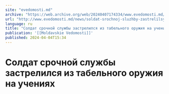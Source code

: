 ```yaml
---
site: "evedomosti.md"
archive: "https://web.archive.org/web/20240407174334/www.evedomosti.md/news/soldat-srochnoj-sluzhby-zastrelilsya-iz-tabelnogo-oruzhiya-n"
url: "http://www.evedomosti.md/news/soldat-srochnoj-sluzhby-zastrelilsya-iz-tabelnogo-oruzhiya-n"
language: ru
title: "Солдат срочной службы застрелился из табельного оружия на учениях"
publication: '[[Moldavskie Vedomosti]]'
published: 2024-04-04T15:34
---
```


# Солдат срочной службы застрелился из табельного оружия на учениях

